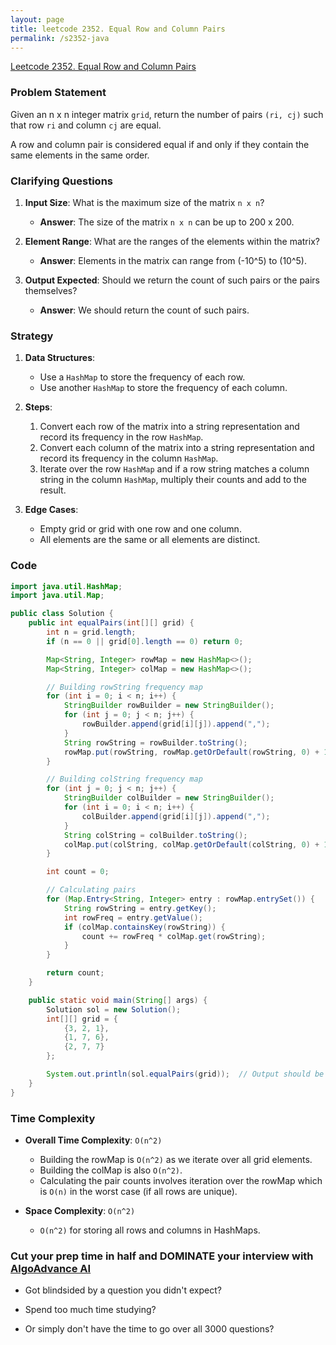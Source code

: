```yaml
---
layout: page
title: leetcode 2352. Equal Row and Column Pairs
permalink: /s2352-java
---
```

[Leetcode 2352. Equal Row and Column Pairs](https://algoadvance.github.io/algoadvance/l2352)
### Problem Statement

Given an n x n integer matrix `grid`, return the number of pairs `(ri, cj)` such that row `ri` and column `cj` are equal.

A row and column pair is considered equal if and only if they contain the same elements in the same order.

### Clarifying Questions

1. **Input Size**: What is the maximum size of the matrix `n x n`?
   - **Answer**: The size of the matrix `n x n` can be up to 200 x 200.
   
2. **Element Range**: What are the ranges of the elements within the matrix?
   - **Answer**: Elements in the matrix can range from \(-10^5\) to \(10^5\).
   
3. **Output Expected**: Should we return the count of such pairs or the pairs themselves?
   - **Answer**: We should return the count of such pairs.

### Strategy

1. **Data Structures**: 
   - Use a `HashMap` to store the frequency of each row.
   - Use another `HashMap` to store the frequency of each column.

2. **Steps**:
   1. Convert each row of the matrix into a string representation and record its frequency in the row `HashMap`.
   2. Convert each column of the matrix into a string representation and record its frequency in the column `HashMap`.
   3. Iterate over the row `HashMap` and if a row string matches a column string in the column `HashMap`, multiply their counts and add to the result.

3. **Edge Cases**: 
   - Empty grid or grid with one row and one column.
   - All elements are the same or all elements are distinct.

### Code

```java
import java.util.HashMap;
import java.util.Map;

public class Solution {
    public int equalPairs(int[][] grid) {
        int n = grid.length;
        if (n == 0 || grid[0].length == 0) return 0;

        Map<String, Integer> rowMap = new HashMap<>();
        Map<String, Integer> colMap = new HashMap<>();

        // Building rowString frequency map
        for (int i = 0; i < n; i++) {
            StringBuilder rowBuilder = new StringBuilder();
            for (int j = 0; j < n; j++) {
                rowBuilder.append(grid[i][j]).append(",");
            }
            String rowString = rowBuilder.toString();
            rowMap.put(rowString, rowMap.getOrDefault(rowString, 0) + 1);
        }

        // Building colString frequency map
        for (int j = 0; j < n; j++) {
            StringBuilder colBuilder = new StringBuilder();
            for (int i = 0; i < n; i++) {
                colBuilder.append(grid[i][j]).append(",");
            }
            String colString = colBuilder.toString();
            colMap.put(colString, colMap.getOrDefault(colString, 0) + 1);
        }

        int count = 0;

        // Calculating pairs
        for (Map.Entry<String, Integer> entry : rowMap.entrySet()) {
            String rowString = entry.getKey();
            int rowFreq = entry.getValue();
            if (colMap.containsKey(rowString)) {
                count += rowFreq * colMap.get(rowString);
            }
        }

        return count;
    }

    public static void main(String[] args) {
        Solution sol = new Solution();
        int[][] grid = {
            {3, 2, 1},
            {1, 7, 6},
            {2, 7, 7}
        };

        System.out.println(sol.equalPairs(grid));  // Output should be 1
    }
}
```

### Time Complexity

- **Overall Time Complexity**: `O(n^2)`
  - Building the rowMap is `O(n^2)` as we iterate over all grid elements.
  - Building the colMap is also `O(n^2)`.
  - Calculating the pair counts involves iteration over the rowMap which is `O(n)` in the worst case (if all rows are unique).

- **Space Complexity**: `O(n^2)`
  - `O(n^2)` for storing all rows and columns in HashMaps.



### Cut your prep time in half and DOMINATE your interview with [AlgoAdvance AI](https://algoAdvance.com)

- Got blindsided by a question you didn't expect?

- Spend too much time studying?

- Or simply don't have the time to go over all 3000 questions?

